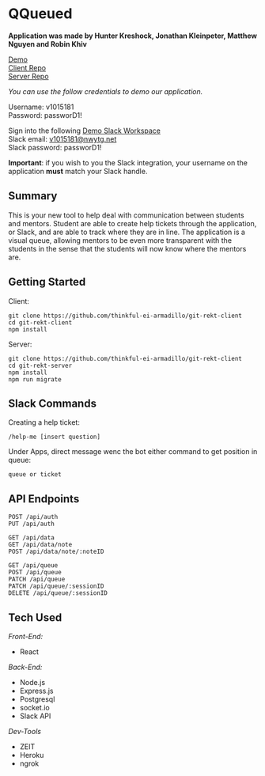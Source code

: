 # QQueued

**Application was made by Hunter Kreshock, Jonathan Kleinpeter, Matthew Nguyen and Robin Khiv**

[Demo](https://qqueued.now.sh/)   
[Client Repo](https://github.com/thinkful-ei-armadillo/git-rekt-client)  
[Server Repo](https://github.com/thinkful-ei-armadillo/git-rekt-server) 

*You can use the follow credentials to demo our application.* 
   
Username: v1015181  
Password: passworD1!  

Sign into the following [Demo Slack Workspace](https://test-k877722.slack.com)  
Slack email: v1015181@nwytg.net  
Slack password: passworD1!  

**Important**: if you wish to you the Slack integration, your username on the application __must__ match your Slack handle.  

## Summary      

This is your new tool to help deal with communication between students and mentors. Student are able to create help tickets through the application, or Slack, and are able to track where they are in line. The application is a visual queue, allowing mentors to be even more transparent with the students in the sense that the students will now know where the mentors are.  

## Getting Started  
Client:    
```
git clone https://github.com/thinkful-ei-armadillo/git-rekt-client
cd git-rekt-client  
npm install 
```  
Server:  
```
git clone https://github.com/thinkful-ei-armadillo/git-rekt-client 
cd git-rekt-server 
npm install  
npm run migrate  
```  

## Slack Commands  
Creating a help ticket:  
```
/help-me [insert question]
``` 
Under Apps, direct message wenc the bot either command to get position in queue:
```
queue or ticket
```

## API Endpoints  
```
POST /api/auth  
PUT /api/auth  

GET /api/data  
GET /api/data/note  
POST /api/data/note/:noteID  

GET /api/queue  
POST /api/queue  
PATCH /api/queue  
PATCH /api/queue/:sessionID  
DELETE /api/queue/:sessionID 
```
## Tech Used  
*Front-End:*  
* React

*Back-End:*   
* Node.js 
* Express.js  
* Postgresql  
* socket.io  
* Slack API  

*Dev-Tools*  
* ZEIT  
* Heroku  
* ngrok  

 



